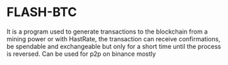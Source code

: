 # FLASH-BTC
It is a program used to generate transactions to the blockchain from a mining power or with HastRate, the transaction can receive confirmations, be spendable and exchangeable but only for a short time until the process is reversed. Can be used for p2p on binance mostly
